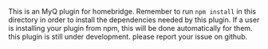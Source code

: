 This is an MyQ plugin for homebridge.
Remember to run `npm install` in this directory in order to install the dependencies needed by this plugin. If a user is installing your plugin from npm, this will be done automatically for them.
this plugin is still under development. please report your issue on github.

